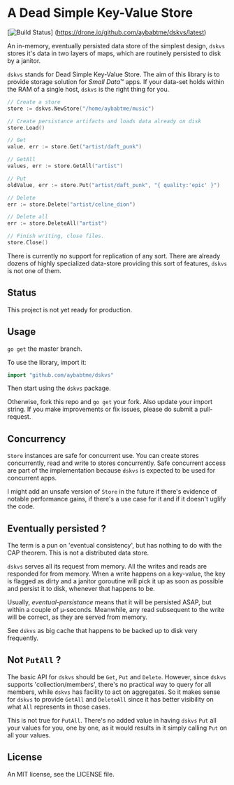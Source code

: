 # A Dead Simple Key-Value Store

[![Build Status](https://drone.io/github.com/aybabtme/dskvs/status.png)]
(https://drone.io/github.com/aybabtme/dskvs/latest)

An in-memory, eventually persisted data store of the simplest design, `dskvs`
stores it's data in two layers of maps, which are routinely persisted to disk
by a janitor.

`dskvs` stands for Dead Simple Key-Value Store.  The aim of this library is to
provide storage solution for _Small Data_™ apps.  If your data-set holds within
the RAM of a single host, `dskvs` is the right thing for you.

```go
// Create a store
store := dskvs.NewStore("/home/aybabtme/music")

// Create persistance artifacts and loads data already on disk
store.Load()

// Get
value, err := store.Get("artist/daft_punk")

// GetAll
values, err := store.GetAll("artist")

// Put
oldValue, err := store.Put("artist/daft_punk", "{ quality:'epic' }")

// Delete
err := store.Delete("artist/celine_dion")

// Delete all
err := store.DeleteAll("artist")

// Finish writing, close files.
store.Close()
```

There is currently no support for replication of any sort.  There are already
dozens of highly specialized data-store providing this sort of features, `dskvs
` is not one of them.

## Status
This project is not yet ready for production.

## Usage
`go get` the master branch.

To use the library, import it:
```go
import "github.com/aybabtme/dskvs"
```
Then start using the `dskvs` package.

Otherwise, fork this repo and `go get` your fork.  Also update your import
string.  If you make improvements or fix issues, please do submit a pull-
request.

## Concurrency
`Store` instances are safe for concurrent use.  You can create stores
concurrently, read and write to stores concurrently.  Safe concurrent access
are part of the implementation because `dskvs` is expected to be used for
concurrent apps.

I might add an unsafe version of `Store` in the future if there's evidence of
notable performance gains, if there's a use case for it and if it doesn't
uglify the code.

## Eventually persisted ?
The term is a pun on 'eventual consistency', but has nothing to do with the
CAP theorem.  This is not a distributed data store.

`dskvs` serves all its request from memory.  All the writes and reads are
responded for from memory.  When a write happens on a key-value, the key is
flagged as dirty and a janitor goroutine will pick it up as soon as possible
and persist it to disk, whenever that happens to be.

Usually, _eventual-persistance_ means that it will be persisted ASAP, but
within a couple of µ-seconds.  Meanwhile, any read subsequent to the write
will be correct, as they are served from memory.

See `dskvs` as big cache that happens to be backed up to disk very frequently.

## Not `PutAll` ?
The basic API for `dskvs` should be `Get`, `Put` and `Delete`.  However, since
`dskvs` supports 'collection/members', there's no practical way to query for
all members, while `dskvs` has facility to act on aggregates.  So it makes
sense for `dskvs` to provide `GetAll` and `DeleteAll` since it has better
visibility on what `All` represents in those cases.

This is not true for `PutAll`.  There's no added value in having `dskvs`
`Put` all your values for you, one by one, as it would results in it simply
calling `Put` on all your values.

## License
An MIT license, see the LICENSE file.
